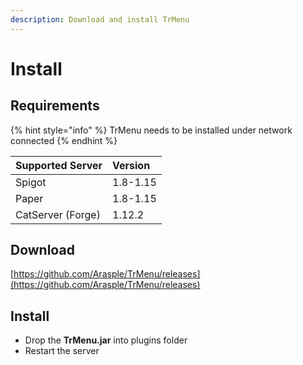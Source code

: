 ```yaml
---
description: Download and install TrMenu
---
```


# Install

## Requirements

{% hint style="info" %}
TrMenu needs to be installed under network connected
{% endhint %}

| Supported Server | Version |
| :--- | :--- |
| Spigot | 1.8-1.15 |
| Paper | 1.8-1.15 |
| CatServer \(Forge\) | 1.12.2 |

## Download

[https://github.com/Arasple/TrMenu/releases](https://github.com/Arasple/TrMenu/releases)

## Install

* Drop the **TrMenu.jar** into plugins folder
* Restart the server


